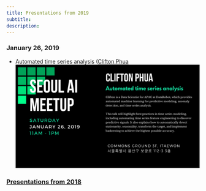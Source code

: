 ```yaml
---
title: Presentations from 2019
subtitle: 
description: 
---
```


### January 26, 2019

- Automated time series analysis ([Clifton Phua](https://www.linkedin.com/in/cliftonphua/)
<a href="/images/event/january_26_2019.png" target="_blank">![png](/images/event/january_26_2019.png)</a>

### [Presentations from 2018](/2018)
